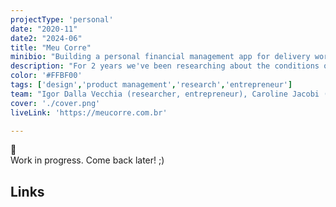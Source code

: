 ```yaml
---
projectType: 'personal'
date: "2020-11"
date2: "2024-06"
title: "Meu Corre"
minibio: "Building a personal financial management app for delivery workers in Brazil."
description: "For 2 years we've been researching about the conditions of delivery workers in Brazil and we've learned that, while they suffer of bad working conditions, the society lacks reliable data about their reality. We've developed a financial organization app focused on delivery workers to help them be more conscious of their financial condition. At the same time, it'll generate valuable data for academic research which, ultimately, will contribute for better public policies."
color: '#FFBF00'
tags: ['design','product management','research','entrepreneur']
team: "Igor Dalla Vecchia (researcher, entrepreneur), Caroline Jacobi (social media), Gabriela Hermann (communication, PR), Gabriela Pessoa (researcher), Daniel Dias (development)"
cover: './cover.png'
liveLink: 'https://meucorre.com.br'

---
```


<div class="tc silver mv7">
    <div class="f1">
        🚧
    </div>
    <div>
        Work in progress. Come back later! ;)
    </div>
</div> 


## Links


<links-list
    items='[ 
        {
            "label": "Website",
            "url": "https://meucorre.com.br/"
        },
        {
            "label": "Download the app (Google Play)",
            "url": "https://play.google.com/store/apps/details?id=br.com.meucorre&hl=pt_PT/"
        },
        {
            "label": "Official launch presentation (YouTube)",
            "url": "https://www.youtube.com/live/H0o19wM4AyU?si=7n2MAUWKTGi-7LY2&t=4501"
        },
        {
            "label": "Instagram",
            "url": "https://www.instagram.com/meucorreapp/"
        }
    ]'>
</links-list> 